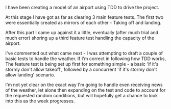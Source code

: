 I have been creating a model of an airport using TDD to drive the project.

At this stage I have got as far as clearing 3 main feature tests. The first two were essentially created as mirrors of each other - Taking off and landing.

After this part I came up against it a little, eventually (after much trial and much error) shoring up a third feature test handling the capacity of the airport.

I've commented out what came next - I was attempting to draft a couple of basic tests to handle the weather. If I'm correct in following how TDD works, The feature test is being set up first for something simple - a basic 'if it's stormy don't allow takeoff', followed by a concurrent 'if it's stormy don't allow landing' scenario.

I'm not yet clear on the exact way I'm going to handle even receiving news of the weather, let alone then expanding on the test and code to account for the requested random conditions, but will hopefully get a chance to look into this as the week progresses.